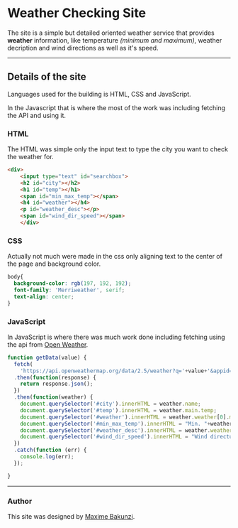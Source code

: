 # Weather Checking Site

The site is a simple but detailed oriented weather service that provides **weather** information, like temperature *(minimum and maximum)*, weather decription and wind directions as well as it's speed.

---

## Details of the site

Languages used for the building is HTML, CSS and JavaScript.

In the Javascript that is where the most of the work was including fetching the API and using it.

### HTML

The HTML was simple only the input text to type the city you want to check the weather for.

```HTML
<div>
    <input type="text" id="searchbox">
    <h2 id="city"></h2>
    <h1 id="temp"></h1>
    <span id="min_max_temp"></span>
    <h4 id="weather"></h4>
    <p id="weather_desc"></p>
    <span id="wind_dir_speed"></span>
    </div>
```
### CSS

Actually not much were made in the css only aligning text to the center of the page and background color.

```css
body{
  background-color: rgb(197, 192, 192);
  font-family: 'Merriweather', serif;
  text-align: center;
}
```

### JavaScript

In JavaScript is where there was much work done including fetching using the api from [Open Weather](http://openweathermap.org).

``` JavaScript
function getData(value) {
  fetch(
    'https://api.openweathermap.org/data/2.5/weather?q='+value+'&appid=8a3321f62a5d212a06046dc465852dd2')
  .then(function(response) {
    return response.json();
  })
  .then(function(weather) {
    document.querySelector('#city').innerHTML = weather.name;
    document.querySelector('#temp').innerHTML = weather.main.temp;
    document.querySelector('#weather').innerHTML = weather.weather[0].main;
    document.querySelector('#min_max_temp').innerHTML = "Min. "+weather.main.temp_min+" / Max. "+weather.main.temp_max;
    document.querySelector('#weather_desc').innerHTML = weather.weather[0].description;
    document.querySelector('#wind_dir_speed').innerHTML = "Wind directuion: " + weather.wind.deg+"/ Wind speed "+weather.wind.speed;
  })
  .catch(function (err) {
    console.log(err);
  });

}
```
---
### Author

This site was designed by [Maxime Bakunzi](http://github.com/Maxime-Bakunzi).
